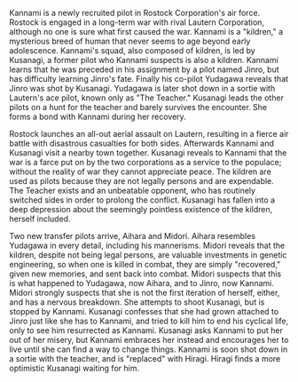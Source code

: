 <!-- The Sky Crawlers (2008) -->

Kannami is a newly recruited pilot in Rostock Corporation's air force. Rostock is engaged in a long-term war with rival Lautern Corporation, although no one is sure what first caused the war. Kannami is a "kildren," a mysterious breed of human that never seems to age beyond early adolescence. Kannami's squad, also composed of kildren, is led by Kusanagi, a former pilot who Kannami suspects is also a kildren. Kannami learns that he was preceded in his assignment by a pilot named Jinro, but has difficulty learning Jinro's fate. Finally his co-pilot Yudagawa reveals that Jinro was shot by Kusanagi. Yudagawa is later shot down in a sortie with Lautern's ace pilot, known only as "The Teacher." Kusanagi leads the other pilots on a hunt for the teacher and barely survives the encounter. She forms a bond with Kannami during her recovery.

Rostock launches an all-out aerial assault on Lautern, resulting in a fierce air battle with disastrous casualties for both sides. Afterwards Kannami and Kusanagi visit a nearby town together. Kusanagi reveals to Kannami that the war is a farce put on by the two corporations as a service to the populace; without the reality of war they cannot appreciate peace. The kildren are used as pilots because they are not legally persons and are expendable. The Teacher exists and an unbeatable opponent, who has routinely switched sides in order to prolong the conflict. Kusanagi has fallen into a deep depression about the seemingly pointless existence of the kildren, herself included.

Two new transfer pilots arrive, Aihara and Midori. Aihara resembles Yudagawa in every detail, including his mannerisms. Midori reveals that the kildren, despite not being legal persons, are valuable investments in genetic engineering, so when one is killed in combat, they are simply "recovered," given new memories, and sent back into combat. Midori suspects that this is what happened to Yudagawa, now Aihara, and to Jinro, now Kannami. Midori strongly suspects that she is not the first iteration of herself, either, and has a nervous breakdown. She attempts to shoot Kusanagi, but is stopped by Kannami. Kusanagi confesses that she had grown attached to Jinro just like she has to Kannami, and tried to kill him to end his cyclical life, only to see him resurrected as Kannami. Kusanagi asks Kannami to put her out of her misery, but Kannami embraces her instead and encourages her to live until she can find a way to change things. Kannami is soon shot down in a sortie with the teacher, and is "replaced" with Hiragi. Hiragi finds a more optimistic Kusanagi waiting for him.
